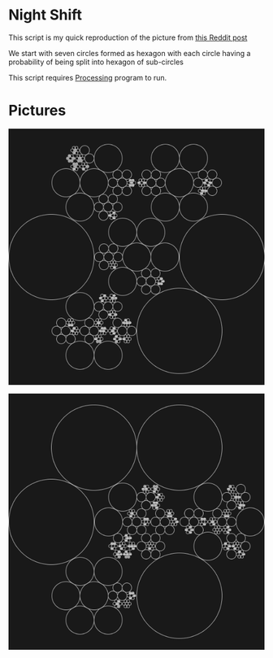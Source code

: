 # Night Shift

This script is my quick reproduction of the picture from [this Reddit post](https://www.reddit.com/r/proceduralgeneration/comments/dsa9w9/night_shift/)

We start with seven circles formed as hexagon with each circle having a probability of being split into hexagon of sub-circles

This script requires [Processing](https://github.com/erdavids/Cube-Towers/blob/master/processing.org) program to run.

# Pictures

<p align="center"><img src="https://github.com/micahwood50/Night-Shift/blob/master/pictures/pic0.png"></p>
<p align="center"><img src="https://github.com/micahwood50/Night-Shift/blob/master/pictures/pic1.png"></p>
